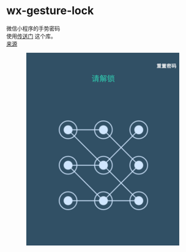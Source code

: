 # wx-gesture-lock
微信小程序的手势密码  
使用[传送门](https://github.com/lvming6816077/H5lock) 这个库。  
[来源](https://github.com/jsongo/wx-gesture-lock)
<p style="margin:auto; text-align:center"><img src="screenshot/screenshot.jpg" width="400px"/></p>
